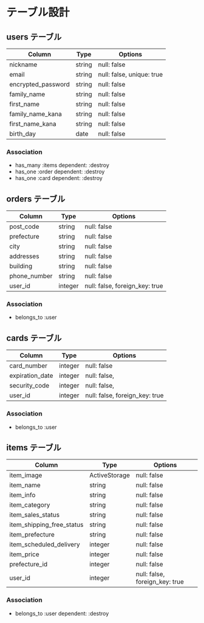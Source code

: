 # テーブル設計

## users テーブル

| Column             | Type   | Options                  |
| ------------------ | ------ | ------------------------ |
| nickname           | string | null: false              |
| email              | string | null: false, unique: true|
| encrypted_password | string | null: false              |
| family_name        | string | null: false              |
| first_name         | string | null: false              |
| family_name_kana   | string | null: false              |
| first_name_kana    | string | null: false              |
| birth_day          | date   | null: false              |


### Association

- has_many :items dependent: :destroy
- has_one :order dependent: :destroy
- has_one :card dependent: :destroy

## orders テーブル

| Column       | Type          | Options                        |
| ------------ | ------------- | ------------------------------ |
| post_code    | string        | null: false                    |
| prefecture   | string        | null: false                    |
| city         | string        | null: false                    |
| addresses    | string        | null: false                    |
| building     | string        | null: false                    |
| phone_number | string        | null: false                    |
| user_id      | integer       | null: false, foreign_key: true |

### Association

- belongs_to :user

## cards テーブル

| Column          | Type    | Options                        |
| --------------- | ------- | ------------------------------ |
| card_number     | integer | null: false                    |
| expiration_date | integer | null: false,                   |
| security_code   | integer | null: false,                   |
| user_id         | integer | null: false, foreign_key: true |

### Association

- belongs_to :user

## items テーブル

| Column                    | Type          | Options                        |
| ------------------------- | ------------- | ------------------------------ |
| item_image                | ActiveStorage | null: false                    |
| item_name                 | string        | null: false                    |
| item_info                 | string        | null: false                    |
| item_category             | string        | null: false                    |
| item_sales_status         | string        | null: false                    |
| item_shipping_free_status | string        | null: false                    |
| item_prefecture           | string        | null: false                    |
| item_scheduled_delivery   | integer       | null: false                    |
| item_price                | integer       | null: false                    |
| prefecture_id             | integer       | null: false                    |
| user_id                   | integer       | null: false, foreign_key: true |

### Association

- belongs_to :user dependent: :destroy
